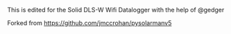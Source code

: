 This is edited for the Solid DLS-W Wifi Datalogger with the help of @gedger

Forked from https://github.com/jmccrohan/pysolarmanv5